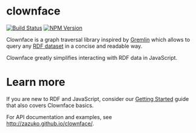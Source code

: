 # clownface

[![Build Status](https://travis-ci.org/clownface/clownface.svg?branch=master)](https://travis-ci.org/github/zazuko/clownface)
[![NPM Version](https://img.shields.io/npm/v/clownface.svg?style=flat)](https://npm.im/clownface)

Clownface is a graph traversal library inspired by [Gremlin](https://tinkerpop.apache.org/gremlin.html) which allows to query any [RDF dataset](https://rdf.js.org/dataset-spec/) in a concise and readable way.

Clownface greatly simplifies interacting with RDF data in JavaScript.

# Learn more

If you are new to RDF and JavaScript, consider our [Getting Started](https://zazuko.com/get-started/developers/#traverse-an-rdf-graph) guide that also covers Clownface basics.

For API documentation and examples, see http://zazuko.github.io/clownface/.
